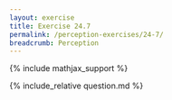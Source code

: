 ```yaml
---
layout: exercise
title: Exercise 24.7
permalink: /perception-exercises/24-7/
breadcrumb: Perception
---
```


{% include mathjax_support %}

<div><i class="arrow-up loader" data-chapter="perception-exercises" data-exercise="ex_7" data-rating="0"></i></div>
{% include_relative question.md %}
